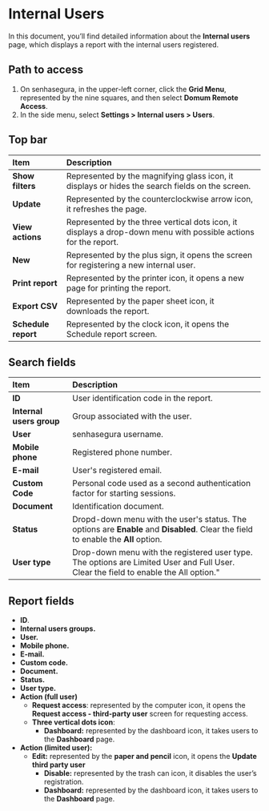 # Internal Users

In this document, you’ll find detailed information about the **Internal users** page, which displays a report with the internal users registered.

## **Path to access**

1. On senhasegura, in the upper-left corner, click the **Grid Menu**, represented by the nine squares, and then select **Domum Remote Access**.
2. In the side menu, select **Settings \> Internal users \> Users**.

## **Top bar**

| Item | Description |
| :---- | :---- |
| **Show filters** | Represented by the magnifying glass icon, it displays or hides the search fields on the screen. |
| **Update** | Represented by the counterclockwise arrow icon, it refreshes the page. |
| **View actions** | Represented by the three vertical dots icon, it displays a drop-down menu with possible actions for the report. |
| **New** | Represented by the plus sign, it opens the screen for registering a new internal user. |
| **Print report** | Represented by the printer icon, it opens a new page for printing the report. |
| **Export CSV** | Represented by the paper sheet icon, it downloads the report. |
| **Schedule report** | Represented by the clock icon, it opens the Schedule report screen. |

## **Search fields**

| Item | Description |
| :---- | :---- |
| **ID** | User identification code in the report. |
| **Internal users group** | Group associated with the user. |
| **User** | senhasegura username.  |
| **Mobile phone** | Registered phone number.  |
| **E-mail** | User's registered email.  |
| **Custom Code** | Personal code used as a second authentication factor for starting sessions.  |
| **Document** | Identification document.  |
| **Status** | Dropd-down menu with the user's status. The options are **Enable** and **Disabled**. Clear the field to enable the **All** option.  |
| **User type** | Drop-down menu with the registered user type. The options are Limited User and Full User. Clear the field to enable the All option."  |

## **Report fields**

- **ID**.  
- **Internal users groups.**  
- **User.**  
- **Mobile phone.**  
- **E-mail.**  
- **Custom code.**  
- **Document.**  
- **Status.**  
- **User type.**  
- **Action (full user)**  
  - **Request access**: represented by the computer icon, it opens the **Request access \- third-party user** screen for requesting access.  
  - **Three vertical dots icon**:  
    - **Dashboard:**  represented by the dashboard icon, it takes users to the **Dashboard** page.  
- **Action (limited user):**  
  - **Edit:** represented by the **paper and pencil** icon, it opens the **Update third party user**  
    - **Disable:**  represented by the trash can icon, it disables the user’s registration.  
    - **Dashboard:**  represented by the dashboard icon, it takes users to the **Dashboard** page.
